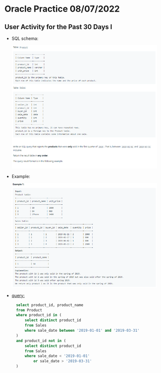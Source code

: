 # Oracle Practice 08/07/2022

## User Activity for the Past 30 Days I

- SQL schema:

  ![sales_analysis_iii_sql_schema](../img_sql_schema/7/8_sales_analysis_iii_sql_schema.png)

- Example:

  ![sales_analysis_iii](../img_example/7/8_sales_analysis_iii.png)

- <ins>query:</ins>

  ```sql
    select product_id, product_name
    from Product
    where product_id in (
        select distinct product_id
        from Sales
        where sale_date between '2019-01-01' and '2019-03-31'
    )
    and product_id not in (
        select distinct product_id
        from Sales
        where sale_date < '2019-01-01'
            or sale_date > '2019-03-31'
    )
  ```
